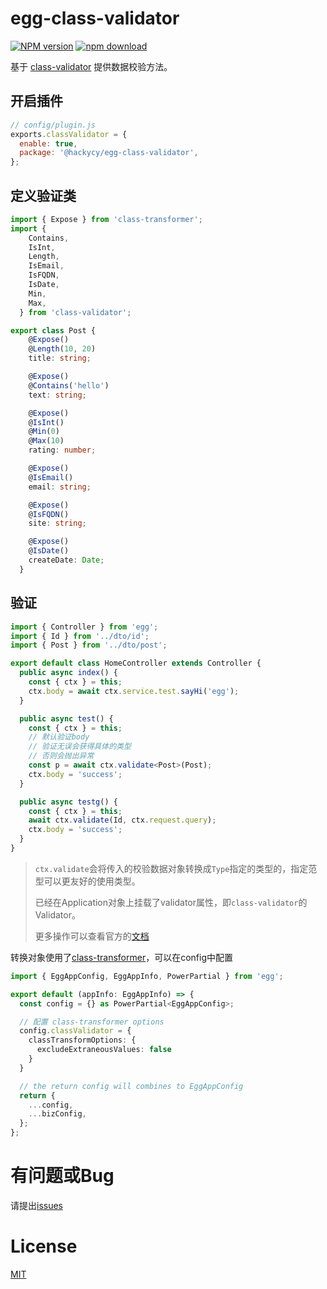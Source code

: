 # egg-class-validator

[![NPM version][npm-image]][npm-url]
[![npm download][download-image]][download-url]

[npm-image]: https://img.shields.io/npm/v/@hackycy/egg-class-validator.svg?style=flat-square
[npm-url]: https://npmjs.org/package/@hackycy/egg-class-validator
[download-image]: https://img.shields.io/npm/dm/@hackycy/egg-class-validator.svg?style=flat-square
[download-url]: https://npmjs.org/package/@hackycy/egg-class-validator

<!--
Description here.
-->

基于 [class-validator](https://github.com/typestack/class-validator) 提供数据校验方法。

## 开启插件

```js
// config/plugin.js
exports.classValidator = {
  enable: true,
  package: '@hackycy/egg-class-validator',
};
```

## 定义验证类

``` typescript
import { Expose } from 'class-transformer';
import {
    Contains,
    IsInt,
    Length,
    IsEmail,
    IsFQDN,
    IsDate,
    Min,
    Max,
  } from 'class-validator';

export class Post {
    @Expose()
    @Length(10, 20)
    title: string;

    @Expose()
    @Contains('hello')
    text: string;

    @Expose()
    @IsInt()
    @Min(0)
    @Max(10)
    rating: number;

    @Expose()
    @IsEmail()
    email: string;

    @Expose()
    @IsFQDN()
    site: string;

    @Expose()
    @IsDate()
    createDate: Date;
  }
```

## 验证

``` typescript
import { Controller } from 'egg';
import { Id } from '../dto/id';
import { Post } from '../dto/post';

export default class HomeController extends Controller {
  public async index() {
    const { ctx } = this;
    ctx.body = await ctx.service.test.sayHi('egg');
  }

  public async test() {
    const { ctx } = this;
    // 默认验证body
    // 验证无误会获得具体的类型
    // 否则会抛出异常
    const p = await ctx.validate<Post>(Post);
    ctx.body = 'success';
  }

  public async testg() {
    const { ctx } = this;
    await ctx.validate(Id, ctx.request.query);
    ctx.body = 'success';
  }
}
```

> `ctx.validate`会将传入的校验数据对象转换成`Type`指定的类型的，指定范型可以更友好的使用类型。
>
> 已经在Application对象上挂载了validator属性，即`class-validator`的Validator。
>
> 更多操作可以查看官方的[文档](https://github.com/typestack/class-validator)

转换对象使用了[class-transformer](https://github.com/typestack/class-transformer)，可以在config中配置

``` typescript
import { EggAppConfig, EggAppInfo, PowerPartial } from 'egg';

export default (appInfo: EggAppInfo) => {
  const config = {} as PowerPartial<EggAppConfig>;

  // 配置 class-transformer options
  config.classValidator = {
    classTransformOptions: {
      excludeExtraneousValues: false
    }
  }

  // the return config will combines to EggAppConfig
  return {
    ...config,
    ...bizConfig,
  };
};
```

# 有问题或Bug

请提出[issues](https://github.com/hackycy/egg-class-validator/issues)

# License

[MIT](LICENSE)
